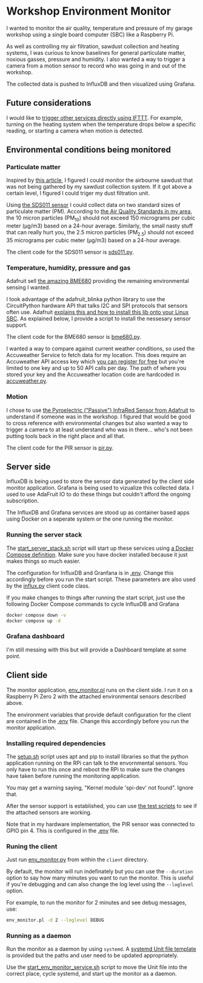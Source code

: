 # Workshop Environment Monitor

I wanted to monitor the air quality, temperature and pressure of my garage workshop using a single board computer (SBC) like a Raspberry Pi.

As well as controlling my air filtration, sawdust collection and heating systems, I was curious to know baselines for general particulate matter, noxious gasses, pressure and humidity. I also wanted a way to trigger a camera from a motion sensor to record who was going in and out of the workshop.

The collected data is pushed to InfluxDB and then visualized using Grafana.

## Future considerations

I would like to [trigger other services directly using IFTTT](https://platform.ifttt.com/docs/connect_api). For example, turning on the heating system when the temperature drops below a specific reading, or starting a camera when motion is detected.

## Environmental conditions being monitored

### Particulate matter

Inspired by [this article](https://www.raspberrypi.com/news/monitor-air-quality-with-a-raspberry-pi/), I figured I could monitor the airbourne sawdust that was not being gathered by my sawdust collection system. If it got above a certain level, I figured I could triger my dust filtration unit.

Using [the SDS011 sensor](https://microcontrollerslab.com/wp-content/uploads/2020/12/NonA-PM-SDS011-Dust-sensor-datasheet.pdf) I could collect data on two standard sizes of particulate matter (PM). According to [the Air Quality Standards in my area](https://www3.epa.gov/region1/airquality/pm-aq-standards.html), the 10 micron particles (PM<sub>10</sub>) should not exceed 150 micrograms per cubic meter (μg/m3) based on a 24-hour average. Similarly, the small nasty stuff that can really hurt you, the 2.5 micron particles (PM<sub>2.5</sub>) should not exceed 35 micrograms per cubic meter (μg/m3) based on a 24-hour average.

The client code for the SDS011 sensor is [sds011.py](client/env_monitor/sds011.py).

### Temperature, humidity, pressure and gas

Adafruit sell [the amazing BME680](https://learn.adafruit.com/adafruit-bme680-humidity-temperature-barometic-pressure-voc-gas) providing the remaining environmental sensing I wanted.

I took advantage of the adafruit_blinka python library to use the CircuitPython hardware API that talks I2C and SPI protocols that sensors often use. Adafruit [explains this and how to install this lib onto your Linux SBC](https://learn.adafruit.com/circuitpython-on-raspberrypi-linux/installing-circuitpython-on-raspberry-pi). As explained below, I provide a script to install the nessesary sensor support.

The client code for the BME680 sensor is [bme680.py](client/env_monitor/bme680.py).

I wanted a way to compare against current weather conditions, so used the Accuweather Service to fetch data for my location. This does require an Accuweather API access key which [you can register for free](https://developer.accuweather.com) but you're limited to one key and up to 50 API calls per day. The path of where you stored your key and the Accuweather location code are hardcoded in [accuweather.py](client/env_monitor/accuweather.py).

### Motion

I chose to use [the Pyroelectric ("Passive") InfraRed Sensor from Adafruit](https://learn.adafruit.com/pir-passive-infrared-proximity-motion-sensor) to understand if someone was in the workshop. I figured that would be good to cross reference with environmental changes but also wanted a way to trigger a camera to at least understand who was in there... who's not been putting tools back in the right place and all that.

The client code for the PIR sensor is [pir.py](client/env_monitor/pir.py).

## Server side

InfluxDB is being used to store the sensor data generated by the client side monitor application. Grafana is being used to vizualize this collected data. I used to use AdaFruit IO to do these things but couldn't afford the ongoing subscription.

The InfluxDB and Grafana services are stood up as container based apps using Docker on a seperate system or the one running the monitor.

### Running the server stack

The [start_server_stack.sh](server/start_server_stack.sh) script will start up these services using [a Docker Compose definition](server/docker-compose.yml). Make sure you have docker installed because it just makes things so much easier.

The configuration for InfluxDB and Granfana is in [.env](server/.env). Change this accordingly before you run the start script. These parameters are also used by the [influx.py](client/env_monitor/influx.py) client code class.

If you make changes to things after running the start script, just use the following Docker Compose commands to cycle InfluxDB and Grafana

```bash
docker compose down -v
docker compose up -d
```

### Grafana dashboard

I'm still messing with this but will provide a Dashboard template at some point.

## Client side

The monitor application, [env_monitor.pl](client/env_monitor.py) runs on the client side. I run it on a Raspberry Pi Zero 2 with the attached environmental sensors described above.

The environment variables that provide default configuration for the client are contained in the [.env](client/.env) file. Change this accordingly before you run the monitor application.

### Installing required dependencies

The [setup.sh](client/setup.sh) script uses apt and pip to install libraries so that the python application running on the RPi can talk to the envornmental sensors. You only have to run this once and reboot the RPi to make sure the changes have taken before running the monitoring application.

You may get a warning saying, "Kernel module 'spi-dev' not found". Ignore that.

After the sensor support is established, you can use [the test scripts](/client/test/) to see if the attached sensors are working.

Note that in my hardware implementation, the PIR sensor was connected to GPIO pin 4. This is configured in the [.env](client/.env) file.

### Runing the client

Just run [env_monitor.py](client/env_monitor.py) from within the `client` directory.

By default, the monitor will run indefinately but you can use the `--duration` option to say how many minutes you want to run the monitor. This is useful if you're debugging and can also change the log level using the `--loglevel` option.

For example, to run the monitor for 2 minutes and see debug messages, use:

``` bash
env_monitor.pl -d 2 --loglevel DEBUG
```

### Running as a daemon

Run the monitor as a daemon by using `systemd`. A [systemd Unit file template](client/env_monitor.service.template) is provided but the paths and user need to be updated appropriately.

Use the [start_env_monitor_service.sh](client/start_env_monitor_service.sh) script to move the Unit file into the correct place, cycle systemd, and start up the monitor as a daemon.
